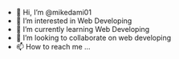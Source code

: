 - 👋 Hi, I’m @mikedami01
- 👀 I’m interested in Web Developing
- 🌱 I’m currently learning Web Developing
- 💞️ I’m looking to collaborate on web developing
- 📫 How to reach me ...

<!---
mikedami01/mikedami01 is a ✨ special ✨ repository because its `README.md` (this file) appears on your GitHub profile.
You can click the Preview link to take a look at your changes.
--->
